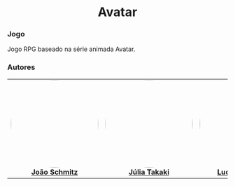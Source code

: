 <h1 align="center"> Avatar </h1>

### Jogo

Jogo RPG baseado na série animada Avatar.


### Autores

<table style="border: none; text-align: center; vertical-align: middle;">
    <tr style="border: none; text-align: center; vertical-align: middle;">
        <td style="border: none; text-align: center; vertical-align: middle;">
            <a href="url"><img src="https://avatars.githubusercontent.com/JoaoSchmitz" height="auto" width="200" style="border-radius:50%"></a><br/>
            <a href="https://github.com/JoaoSchmitz"><strong>João Schmitz</strong></a>
        </td>
        <td style="border: none; text-align: center; vertical-align: middle;">
            <a href="url"><img src="https://avatars.githubusercontent.com/juliatakaki" height="auto" width="200" style="border-radius:50%"></a><br/>
            <a href="https://github.com/juliatakaki"><strong>Júlia Takaki</strong></a>
        </td>
        <td style="border: none; text-align: center; vertical-align: middle;">
            <a href="url"><img src="https://avatars.githubusercontent.com/luciano-freitas-melo" height="auto" width="200" style="border-radius:50%"></a><br/>
            <a href="https://github.com/luciano-freitas-melo"><strong>Luciano Freitas</strong></a>
        </td>
        <td style="border: none; text-align: center; vertical-align: middle;">
            <a href="url"><img src="https://avatars.githubusercontent.com/l-ricardo" height="auto" width="200" style="border-radius:50%"></a><br/>
            <a href="https://github.com/l-ricardo"><strong>Luciano Ricardo</strong></a>
        </td>
        <td style="border: none; text-align: center; vertical-align: middle;">
            <a href="url"><img src="https://avatars.githubusercontent.com/Wooo589" height="auto" width="200" style="border-radius:50%"></a><br/>
            <a href="https://github.com/Wooo589"><strong>Willian Silva</strong></a>
        </td>
    </tr>
</table>


